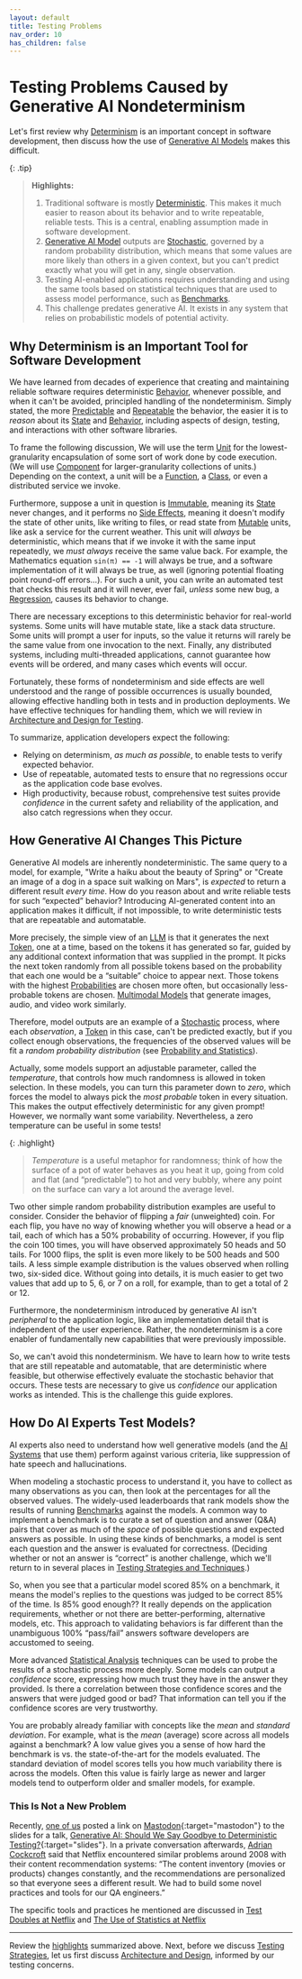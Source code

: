 ```yaml
---
layout: default
title: Testing Problems
nav_order: 10
has_children: false
---
```


# Testing Problems Caused by Generative AI Nondeterminism 

Let's first review why [Determinism]({{site.glossaryurl}}/#determinism) is an important concept in software development, then discuss how the use of [Generative AI Models]({{site.glossaryurl}}/#generative-ai-model) makes this difficult.

<a id="highlights"></a>

{: .tip}
> **Highlights:**
>
> 1. Traditional software is mostly [Deterministic]({{site.glossaryurl}}/#determinism). This makes it much easier to reason about its behavior and to write repeatable, reliable tests. This is a central, enabling assumption made in software development.
> 1. [Generative AI Model]({{site.glossaryurl}}/#generative-ai-model) outputs are [Stochastic]({{site.glossaryurl}}/#stochastic), governed by a random probability distribution, which means that some values are more likely than others in a given context, but you can't predict exactly what you will get in any, single observation.
> 1. Testing AI-enabled applications requires understanding and using the same tools based on statistical techniques that are used to assess model performance, such as [Benchmarks]({{site.glossaryurl}}/#benchmark).
> 1. This challenge predates generative AI. It exists in any system that relies on probabilistic models of potential activity.

## Why Determinism is an Important Tool for Software Development

We have learned from decades of experience that creating and maintaining reliable software requires deterministic [Behavior]({{site.glossaryurl}}/#behavior), whenever possible, and when it can't be avoided, principled handling of the nondeterminism. Simply stated, the more [Predictable]({{site.glossaryurl}}/#predictable) and [Repeatable]({{site.glossaryurl}}/#repeatable) the behavior, the easier it is to _reason_ about its [State]({{site.glossaryurl}}/#state) and [Behavior]({{site.glossaryurl}}/#behavior), including aspects of design, testing, and interactions with other software libraries.

To frame the following discussion, We will use the term [Unit]({{site.glossaryurl}}/#unit) for the lowest-granularity encapsulation of some sort of work done by code execution. (We will use [Component]({{site.glossaryurl}}/#component) for larger-granularity collections of units.) Depending on the context, a unit will be a [Function]({{site.glossaryurl}}/#function), a [Class]({{site.glossaryurl}}/#class), or even a distributed service we invoke. 

Furthermore, suppose a unit in question is [Immutable]({{site.glossaryurl}}/#immutable), meaning its [State]({{site.glossaryurl}}/#state) never changes, and it performs no [Side Effects]({{site.glossaryurl}}/#side-effect), meaning it doesn't modify the state of other units, like writing to files, or read state from [Mutable]({{site.glossaryurl}}/#mutable) units, like ask a service for the current weather. This unit will _always_ be deterministic, which means that if we invoke it with the same input repeatedly, we _must always_ receive the same value back. For example, the Mathematics equation `sin(π) == -1` will always be true, and a software implementation of it will always be true, as well (ignoring potential floating point round-off errors...). For such a unit, you can write an automated test that checks this result and it will never, ever fail, _unless_ some new bug, a [Regression]({{site.glossaryurl}}/#regression), causes its behavior to change. 

There are necessary exceptions to this deterministic behavior for real-world systems. Some units will have mutable state, like a stack data structure. Some units will prompt a user for inputs, so the value it returns will rarely be the same value from one invocation to the next. Finally, any distributed systems, including multi-threaded applications, cannot guarantee how events will be ordered, and many cases which events will occur. 

Fortunately, these forms of nondeterminism and side effects are well understood and the range of possible occurrences is usually bounded, allowing effective handling both in tests and in production deployments. We have effective techniques for handling them, which we will review in [Architecture and Design for Testing]({{site.baseurl}}/architecture-design/).

To summarize, application developers expect the following:

* Relying on determinism, _as much as possible_, to enable tests to verify expected behavior.
* Use of repeatable, automated tests to ensure that no regressions occur as the application code base evolves.
* High productivity, because robust, comprehensive test suites provide _confidence_ in the current safety and reliability of the application, and also catch regressions when they occur.

## How Generative AI Changes This Picture

Generative AI models are inherently nondeterministic. The same query to a model, for example, "Write a haiku about the beauty of Spring" or "Create an image of a dog in a space suit walking on Mars", is _expected_ to return a different result _every time_. How do you reason about and write reliable tests for such &ldquo;expected&rdquo; behavior? Introducing AI-generated content into an application makes it difficult, if not impossible, to write deterministic tests that are repeatable and automatable. 

More precisely, the simple view of an [LLM]({{site.glossaryurl}}/#large-language-model) is that it generates the next [Token]({{site.glossaryurl}}/#token), one at a time, based on the tokens it has generated so far, guided by any additional context information that was supplied in the prompt. It picks the next token randomly from all possible tokens based on the probability that each one would be a &ldquo;suitable&rdquo; choice to appear next. Those tokens with the highest [Probabilities]({{site.glossaryurl}}/#probability-and-statistics) are chosen more often, but occasionally less-probable tokens are chosen. [Multimodal Models]({{site.glossaryurl}}/#multimodal-models) that generate images, audio, and video work similarly.

Therefore, model outputs are an example of a [Stochastic]({{site.glossaryurl}}/#stochastic) process, where each _observation_, a [Token]({{site.glossaryurl}}/#token) in this case, can't be predicted exactly, but if you collect enough observations, the frequencies of the observed values will be fit a _random probability distribution_ (see [Probability and Statistics]({{site.glossaryurl}}/#probability-and-statistics)). 

Actually, some models support an adjustable parameter, called the _temperature_, that controls how much randomness is allowed in token selection. In these models, you can turn this parameter down to _zero_, which forces the model to always pick the _most probable_ token in every situation. This makes the output effectively deterministic for any given prompt! However, we normally want some variability. Nevertheless, a zero temperature can be useful in some tests!

{: .highlight}
> _Temperature_ is a useful metaphor for randomness; think of how the surface of a pot of water behaves as you heat it up, going from cold and flat (and &ldquo;predictable&rdquo;) to hot and very bubbly, where any point on the surface can vary a lot around the average level.

Two other simple random probability distribution examples are useful to consider. Consider the behavior of flipping a _fair_ (unweighted) coin. For each flip, you have no way of knowing whether you will observe a head or a tail, each of which has a 50% probability of occurring. However, if you flip the coin 100 times, you will have observed approximately 50 heads and 50 tails. For 1000 flips, the split is even more likely to be 500 heads and 500 tails. A less simple example distribution is the values observed when rolling two, six-sided dice. Without going into details, it is much easier to get two values that add up to 5, 6, or 7 on a roll, for example, than to get a total of 2 or 12.

Furthermore, the nondeterminism introduced by generative AI isn't _peripheral_ to the application logic, like an implementation detail that is independent of the user experience. Rather, the nondeterminism is a core enabler of fundamentally new capabilities that were previously impossible. 

So, we can't avoid this nondeterminism. We have to learn how to write tests that are still repeatable and automatable, that are deterministic where feasible, but otherwise effectively evaluate the stochastic behavior that occurs. These tests are necessary to give us _confidence_ our application works as intended. This is the challenge this guide explores.

## How Do AI Experts Test Models?

AI experts also need to understand how well generative models (and the [AI Systems]({{site.glossaryurl}}/#ai-systems) that use them) perform against various criteria, like suppression of hate speech and hallucinations. 

When modeling a stochastic process to understand it, you have to collect as many observations as you can, then look at the percentages for all the observed values. The widely-used leaderboards that rank models show the results of running [Benchmarks]({{site.glossaryurl}}/#benchmarks) against the models. A common way to implement a benchmark is to curate a set of question and answer (Q&A) pairs that cover as much of the _space_ of possible questions and expected answers as possible. In using these kinds of benchmarks, a model is sent each question and the answer is evaluated for correctness. (Deciding whether or not an answer is &ldquo;correct&rdquo; is another challenge, which we'll return to in several places in [Testing Strategies and Techniques]({{site.baseurl}}/testing-strategies).)

So, when you see that a particular model scored 85% on a benchmark, it means the model's replies to the questions was judged to be correct 85% of the time. Is 85% good enough?? It really depends on the application requirements, whether or not there are better-performing, alternative models, etc. This approach to validating behaviors is far different than the unambiguous 100% &ldquo;pass/fail&rdquo; answers software developers are accustomed to seeing.

More advanced [Statistical Analysis]({{site.glossaryurl}}/#probabilities-and-statistics) techniques can be used to probe the results of a stochastic process more deeply. Some models can output a _confidence_ score, expressing how much trust they have in the answer they provided. Is there a correlation between those confidence scores and the answers that were judged good or bad? That information can tell you if the confidence scores are very trustworthy.

You are probably already familiar with concepts like the _mean_ and _standard deviation_. For example, what is the _mean_ (average) score across all models against a benchmark? A low value gives you a sense of how hard the benchmark is vs. the state-of-the-art for the models evaluated. The standard deviation of model scores tells you how much variability there is across the models. Often this value is fairly large as newer and larger models tend to outperform older and smaller models, for example.

### This Is Not a New Problem

Recently, [one of us]({{site.baseurl}}/references/#dean-wampler) posted a link on [Mastodon](https://discuss.systems/@deanwampler/113850433324825993){:target="mastodon"} to the slides for a talk, [Generative AI: Should We Say Goodbye to Deterministic Testing?](https://deanwampler.github.io/polyglotprogramming/papers/#Generative-AI-Should-We-Say-Goodbye-to-Deterministic-Testing){:target="slides"}. In a private conversation afterwards, [Adrian Cockcroft]({{site.baseurl}}/references/#adrian-cockcroft) said that Netflix encountered similar problems around 2008 with their content recommendation systems: &ldquo;The content inventory (movies or products) changes constantly, and the recommendations are personalized so that everyone sees a different result. We had to build some novel practices and tools for our QA engineers.&rdquo; 

The specific tools and practices he mentioned are discussed in [Test Doubles at Netflix]({{site.baseurl}}/architecture-design/component-design/#test-doubles-at-netflix) and [The Use of Statistics at Netflix]({{site.baseurl}}/testing-strategies/statistical-tests/#the-use-of-statistics-at-netflix)

--- 

Review the [highlights](#highlights) summarized above. Next, before we discuss [Testing Strategies]({{site.baseurl}}/testing-strategies), let us first discuss [Architecture and Design]({{site.baseurl}}/architecture-design), informed by our testing concerns.
